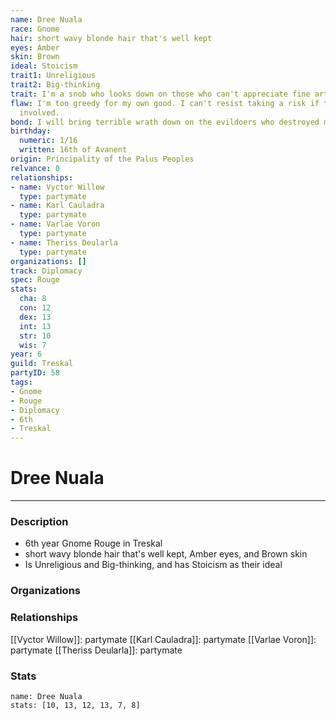 ```yaml
---
name: Dree Nuala
race: Gnome
hair: short wavy blonde hair that's well kept
eyes: Amber
skin: Brown
ideal: Stoicism
trait1: Unreligious
trait2: Big-thinking
trait: I'm a snob who looks down on those who can't appreciate fine art.
flaw: I'm too greedy for my own good. I can't resist taking a risk if there's money
  involved.
bond: I will bring terrible wrath down on the evildoers who destroyed my homeland.
birthday:
  numeric: 1/16
  written: 16th of Avanent
origin: Principality of the Palus Peoples
relvance: 0
relationships:
- name: Vyctor Willow
  type: partymate
- name: Karl Cauladra
  type: partymate
- name: Varlae Voron
  type: partymate
- name: Theriss Deularla
  type: partymate
organizations: []
track: Diplomacy
spec: Rouge
stats:
  cha: 8
  con: 12
  dex: 13
  int: 13
  str: 10
  wis: 7
year: 6
guild: Treskal
partyID: 58
tags:
- Gnome
- Rouge
- Diplomacy
- 6th
- Treskal
---
```

# Dree Nuala
---
### Description
- 6th year Gnome Rouge in Treskal
- short wavy blonde hair that's well kept, Amber eyes, and Brown skin
- Is Unreligious and Big-thinking, and has Stoicism as their ideal

### Organizations
### Relationships
[[Vyctor Willow]]: partymate
[[Karl Cauladra]]: partymate
[[Varlae Voron]]: partymate
[[Theriss Deularla]]: partymate
### Stats
```statblock
name: Dree Nuala
stats: [10, 13, 12, 13, 7, 8]
```